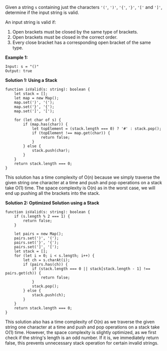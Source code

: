 Given a string `s` containing just the characters `'('`, `')'`, `'{'`, `'}'`, `'['` and `']'`, determine if the input string is valid.

An input string is valid if:

1. Open brackets must be closed by the same type of brackets.
2. Open brackets must be closed in the correct order.
3. Every close bracket has a corresponding open bracket of the same type.

**Example 1:**

```
Input: s = "()"
Output: true
```

**Solution 1: Using a Stack**

```tsx
function isValid(s: string): boolean {
    let stack = [];
    let map = new Map();
    map.set(')', '(');
    map.set('}', '{');
    map.set(']', '[');

    for (let char of s) {
        if (map.has(char)) {
            let topElement = (stack.length === 0) ? '#' : stack.pop();
            if (topElement !== map.get(char)) {
                return false;
            }
        } else {
            stack.push(char);
        }
    }
    return stack.length === 0;
}

```

This solution has a time complexity of O(n) because we simply traverse the given string one character at a time and push and pop operations on a stack take O(1) time. The space complexity is O(n) as in the worst case, we will end up pushing all the brackets into the stack.

**Solution 2: Optimized Solution using a Stack**

```tsx
function isValid(s: string): boolean {
    if (s.length % 2 === 1) {
        return false;
    }

    let pairs = new Map();
    pairs.set(')', '(');
    pairs.set('}', '{');
    pairs.set(']', '[');
    let stack = [];
    for (let i = 0; i < s.length; i++) {
        let ch = s.charAt(i);
        if (pairs.has(ch)) {
            if (stack.length === 0 || stack[stack.length - 1] !== pairs.get(ch)) {
                return false;
            }
            stack.pop();
        } else {
            stack.push(ch);
        }
    }
    return stack.length === 0;
}

```

This solution also has a time complexity of O(n) as we traverse the given string one character at a time and push and pop operations on a stack take O(1) time. However, the space complexity is slightly optimized, as we first check if the string's length is an odd number. If it is, we immediately return false, this prevents unnecessary stack operation for certain invalid strings.